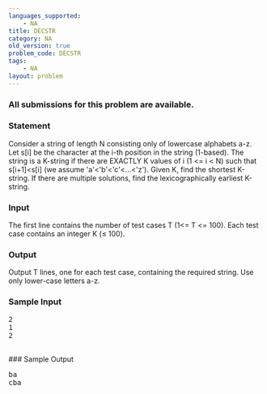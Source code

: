 ```yaml
---
languages_supported:
    - NA
title: DECSTR
category: NA
old_version: true
problem_code: DECSTR
tags:
    - NA
layout: problem
---
```

###  All submissions for this problem are available. 

### Statement

Consider a string of length N consisting only of lowercase alphabets a-z. Let s\[i\] be the character at the i-th position in the string (1-based). The string is a K-string if there are EXACTLY K values of i (1 <= i < N) such that s\[i+1\]<s\[i\] (we assume 'a'<'b'<'c'<...<'z'). Given K, find the shortest K-string. If there are multiple solutions, find the lexicographically earliest K-string.

### Input

The first line contains the number of test cases T (1<= T <= 100). Each test case contains an integer K (≤ 100).

### Output

Output T lines, one for each test case, containing the required string. Use only lower-case letters a-z.

### Sample Input

<pre>2
1
2

</pre>### Sample Output
<pre>ba
cba

</pre>